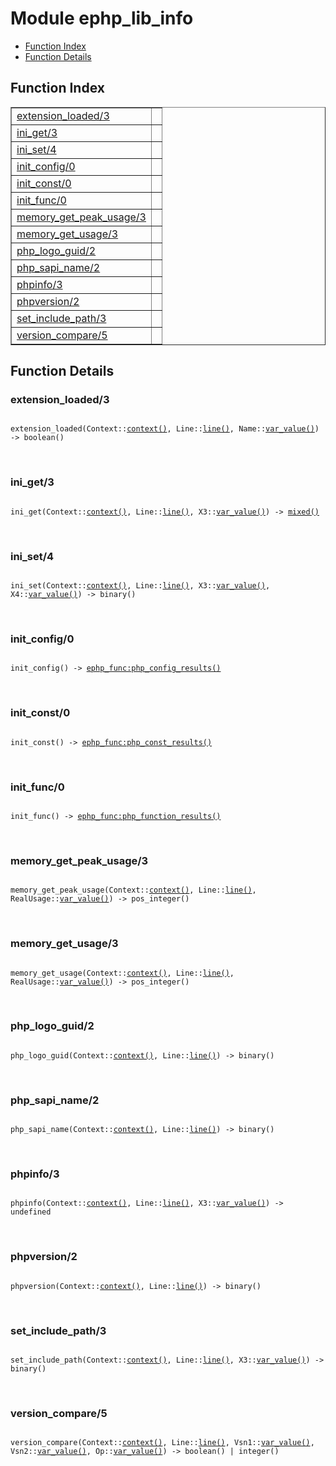 

# Module ephp_lib_info #
* [Function Index](#index)
* [Function Details](#functions)

<a name="index"></a>

## Function Index ##


<table width="100%" border="1" cellspacing="0" cellpadding="2" summary="function index"><tr><td valign="top"><a href="#extension_loaded-3">extension_loaded/3</a></td><td></td></tr><tr><td valign="top"><a href="#ini_get-3">ini_get/3</a></td><td></td></tr><tr><td valign="top"><a href="#ini_set-4">ini_set/4</a></td><td></td></tr><tr><td valign="top"><a href="#init_config-0">init_config/0</a></td><td></td></tr><tr><td valign="top"><a href="#init_const-0">init_const/0</a></td><td></td></tr><tr><td valign="top"><a href="#init_func-0">init_func/0</a></td><td></td></tr><tr><td valign="top"><a href="#memory_get_peak_usage-3">memory_get_peak_usage/3</a></td><td></td></tr><tr><td valign="top"><a href="#memory_get_usage-3">memory_get_usage/3</a></td><td></td></tr><tr><td valign="top"><a href="#php_logo_guid-2">php_logo_guid/2</a></td><td></td></tr><tr><td valign="top"><a href="#php_sapi_name-2">php_sapi_name/2</a></td><td></td></tr><tr><td valign="top"><a href="#phpinfo-3">phpinfo/3</a></td><td></td></tr><tr><td valign="top"><a href="#phpversion-2">phpversion/2</a></td><td></td></tr><tr><td valign="top"><a href="#set_include_path-3">set_include_path/3</a></td><td></td></tr><tr><td valign="top"><a href="#version_compare-5">version_compare/5</a></td><td></td></tr></table>


<a name="functions"></a>

## Function Details ##

<a name="extension_loaded-3"></a>

### extension_loaded/3 ###

<pre><code>
extension_loaded(Context::<a href="#type-context">context()</a>, Line::<a href="#type-line">line()</a>, Name::<a href="#type-var_value">var_value()</a>) -&gt; boolean()
</code></pre>
<br />

<a name="ini_get-3"></a>

### ini_get/3 ###

<pre><code>
ini_get(Context::<a href="#type-context">context()</a>, Line::<a href="#type-line">line()</a>, X3::<a href="#type-var_value">var_value()</a>) -&gt; <a href="#type-mixed">mixed()</a>
</code></pre>
<br />

<a name="ini_set-4"></a>

### ini_set/4 ###

<pre><code>
ini_set(Context::<a href="#type-context">context()</a>, Line::<a href="#type-line">line()</a>, X3::<a href="#type-var_value">var_value()</a>, X4::<a href="#type-var_value">var_value()</a>) -&gt; binary()
</code></pre>
<br />

<a name="init_config-0"></a>

### init_config/0 ###

<pre><code>
init_config() -&gt; <a href="ephp_func.md#type-php_config_results">ephp_func:php_config_results()</a>
</code></pre>
<br />

<a name="init_const-0"></a>

### init_const/0 ###

<pre><code>
init_const() -&gt; <a href="ephp_func.md#type-php_const_results">ephp_func:php_const_results()</a>
</code></pre>
<br />

<a name="init_func-0"></a>

### init_func/0 ###

<pre><code>
init_func() -&gt; <a href="ephp_func.md#type-php_function_results">ephp_func:php_function_results()</a>
</code></pre>
<br />

<a name="memory_get_peak_usage-3"></a>

### memory_get_peak_usage/3 ###

<pre><code>
memory_get_peak_usage(Context::<a href="#type-context">context()</a>, Line::<a href="#type-line">line()</a>, RealUsage::<a href="#type-var_value">var_value()</a>) -&gt; pos_integer()
</code></pre>
<br />

<a name="memory_get_usage-3"></a>

### memory_get_usage/3 ###

<pre><code>
memory_get_usage(Context::<a href="#type-context">context()</a>, Line::<a href="#type-line">line()</a>, RealUsage::<a href="#type-var_value">var_value()</a>) -&gt; pos_integer()
</code></pre>
<br />

<a name="php_logo_guid-2"></a>

### php_logo_guid/2 ###

<pre><code>
php_logo_guid(Context::<a href="#type-context">context()</a>, Line::<a href="#type-line">line()</a>) -&gt; binary()
</code></pre>
<br />

<a name="php_sapi_name-2"></a>

### php_sapi_name/2 ###

<pre><code>
php_sapi_name(Context::<a href="#type-context">context()</a>, Line::<a href="#type-line">line()</a>) -&gt; binary()
</code></pre>
<br />

<a name="phpinfo-3"></a>

### phpinfo/3 ###

<pre><code>
phpinfo(Context::<a href="#type-context">context()</a>, Line::<a href="#type-line">line()</a>, X3::<a href="#type-var_value">var_value()</a>) -&gt; undefined
</code></pre>
<br />

<a name="phpversion-2"></a>

### phpversion/2 ###

<pre><code>
phpversion(Context::<a href="#type-context">context()</a>, Line::<a href="#type-line">line()</a>) -&gt; binary()
</code></pre>
<br />

<a name="set_include_path-3"></a>

### set_include_path/3 ###

<pre><code>
set_include_path(Context::<a href="#type-context">context()</a>, Line::<a href="#type-line">line()</a>, X3::<a href="#type-var_value">var_value()</a>) -&gt; binary()
</code></pre>
<br />

<a name="version_compare-5"></a>

### version_compare/5 ###

<pre><code>
version_compare(Context::<a href="#type-context">context()</a>, Line::<a href="#type-line">line()</a>, Vsn1::<a href="#type-var_value">var_value()</a>, Vsn2::<a href="#type-var_value">var_value()</a>, Op::<a href="#type-var_value">var_value()</a>) -&gt; boolean() | integer()
</code></pre>
<br />


